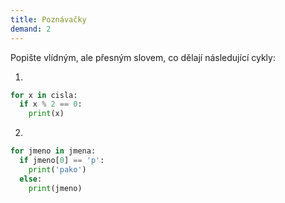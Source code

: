 ```yaml
---
title: Poznávačky
demand: 2
---
```


Popište vlídným, ale přesným slovem, co dělají následující cykly:

1.

```py
for x in cisla:
  if x % 2 == 0:
    print(x)
```

2.

```py
for jmeno in jmena:
  if jmeno[0] == 'p':
    print('pako')
  else:
    print(jmeno)
```

